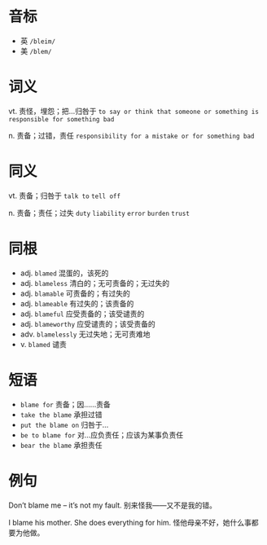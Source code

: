 # 音标

- 英 `/bleim/`
- 美 `/blem/`

# 词义

vt. 责怪，埋怨；把…归咎于
`to say or think that someone or something is responsible for something bad`

n. 责备；过错，责任
`responsibility for a mistake or for something bad`

# 同义

vt. 责备；归咎于
`talk to` `tell off`

n. 责备；责任；过失
`duty` `liability` `error` `burden` `trust`

# 同根

- adj. `blamed` 混蛋的，该死的
- adj. `blameless` 清白的；无可责备的；无过失的
- adj. `blamable` 可责备的；有过失的
- adj. `blameable` 有过失的；该责备的
- adj. `blameful` 应受责备的；该受谴责的
- adj. `blameworthy` 应受谴责的；该受责备的
- adv. `blamelessly` 无过失地；无可责难地
- v. `blamed` 谴责

# 短语

- `blame for` 责备；因……责备
- `take the blame` 承担过错
- `put the blame on` 归咎于…
- `be to blame for` 对…应负责任；应该为某事负责任
- `bear the blame` 承担责任

# 例句

Don’t blame me – it’s not my fault.
别来怪我——又不是我的错。

I blame his mother. She does everything for him.
怪他母亲不好，她什么事都要为他做。



